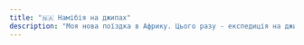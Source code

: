 ```yaml
---
title: "🇳🇦 Намібія на джипах"
description: "Моя нова поїздка в Африку. Цього разу - експедиція на джипах. Усе в найкращих традиціях: намети, багаття, дикі тварини, пустеля з довгою дорогою в нікуди. Повне занурення в країну й атмосферу. Усе як у книжках мого улюбленого Жуль Верна."
---
```

